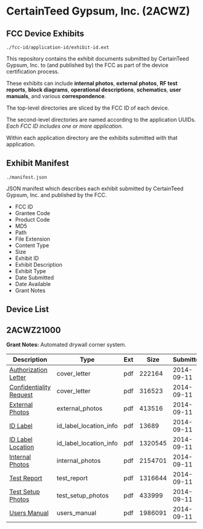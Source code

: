 # CertainTeed Gypsum, Inc. (2ACWZ)
## FCC Device Exhibits

```
./fcc-id/application-id/exhibit-id.ext
```

This repository contains the exhibit documents submitted by CertainTeed Gypsum, Inc. to (and published by) the FCC as part of the device certification process.

These exhibits can include **internal photos**, **external photos**, **RF test reports**, **block diagrams**, **operational descriptions**, **schematics**, **user manuals**, and various **correspondence**.

The top-level directories are sliced by the FCC ID of each device.

The second-level directories are named according to the application UUIDs. *Each FCC ID includes one or more application.*

Within each application directory are the exhibits submitted with that application. 

## Exhibit Manifest

```
./manifest.json
```

JSON manifest which describes each exhibit submitted by CertainTeed Gypsum, Inc. and published by the FCC.

- FCC ID
- Grantee Code
- Product Code
- MD5
- Path
- File Extension
- Content Type
- Size
- Exhibit ID
- Exhibit Description
- Exhibit Type
- Date Submitted
- Date Available
- Grant Notes

## Device List
## 2ACWZ21000
**Grant Notes:** Automated drywall corner system.

| Description | Type | Ext | Size | Submitted | Available |
| ----------- | ---- | --- | ---- | --------- | --------- |
| [Authorization Letter](2ACWZ21000/24458377f9f9ecd8b9b5658bcecabe64/2385207.pdf) | cover_letter | pdf | 222164 | 2014-09-11 | 2014-09-12 |
| [Confidentiality Request](2ACWZ21000/24458377f9f9ecd8b9b5658bcecabe64/2385208.pdf) | cover_letter | pdf | 316523 | 2014-09-11 | 2014-09-12 |
| [External Photos](2ACWZ21000/24458377f9f9ecd8b9b5658bcecabe64/2385209.pdf) | external_photos | pdf | 413516 | 2014-09-11 | 2014-09-12 |
| [ID Label](2ACWZ21000/24458377f9f9ecd8b9b5658bcecabe64/2385210.pdf) | id_label_location_info | pdf | 13689 | 2014-09-11 | 2014-09-12 |
| [ID Label Location](2ACWZ21000/24458377f9f9ecd8b9b5658bcecabe64/2385211.pdf) | id_label_location_info | pdf | 1320545 | 2014-09-11 | 2014-09-12 |
| [Internal Photos](2ACWZ21000/24458377f9f9ecd8b9b5658bcecabe64/2385212.pdf) | internal_photos | pdf | 2154701 | 2014-09-11 | 2014-09-12 |
| [Test Report](2ACWZ21000/24458377f9f9ecd8b9b5658bcecabe64/2385302.pdf) | test_report | pdf | 1316644 | 2014-09-11 | 2014-09-12 |
| [Test Setup Photos](2ACWZ21000/24458377f9f9ecd8b9b5658bcecabe64/2385303.pdf) | test_setup_photos | pdf | 433999 | 2014-09-11 | 2014-09-12 |
| [Users Manual](2ACWZ21000/24458377f9f9ecd8b9b5658bcecabe64/2385304.pdf) | users_manual | pdf | 1986091 | 2014-09-11 | 2014-09-12 |

